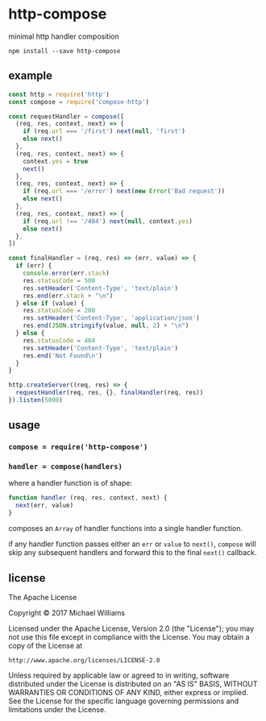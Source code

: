 # http-compose

minimal http handler composition

```shell
npm install --save http-compose
```

## example

```js
const http = require('http')
const compose = require('compose-http')

const requestHandler = compose([
  (req, res, context, next) => {
    if (req.url === '/first') next(null, 'first')
    else next()
  },
  (req, res, context, next) => {
    context.yes = true
    next()
  },
  (req, res, context, next) => {
    if (req.url === '/error') next(new Error('Bad request'))
    else next()
  },
  (req, res, context, next) => {
    if (req.url !== '/404') next(null, context.yes)
    else next()
  },
])

const finalHandler = (req, res) => (err, value) => {
  if (err) {
    console.error(err.stack)
    res.statusCode = 500
    res.setHeader('Content-Type', 'text/plain')
    res.end(err.stack + "\n")
  } else if (value) {
    res.statusCode = 200
    res.setHeader('Content-Type', 'application/json')
    res.end(JSON.stringify(value, null, 2) + "\n")
  } else {
    res.statusCode = 404
    res.setHeader('Content-Type', 'text/plain')
    res.end('Not Found\n')
  }
}

http.createServer((req, res) => {
  requestHandler(req, res, {}, finalHandler(req, res))
}).listen(5000)
```

## usage

### `compose = require('http-compose')`

### `handler = compose(handlers)`

where a handler function is of shape:

```js
function handler (req, res, context, next) {
  next(err, value)
}
```

composes an `Array` of handler functions into a single handler function.

if any handler function passes either an `err` or `value` to `next()`, `compose` will skip any subsequent handlers and forward this to the final `next()` callback.

## license

The Apache License

Copyright &copy; 2017 Michael Williams

Licensed under the Apache License, Version 2.0 (the "License");
you may not use this file except in compliance with the License.
You may obtain a copy of the License at

    http://www.apache.org/licenses/LICENSE-2.0

Unless required by applicable law or agreed to in writing, software
distributed under the License is distributed on an "AS IS" BASIS,
WITHOUT WARRANTIES OR CONDITIONS OF ANY KIND, either express or implied.
See the License for the specific language governing permissions and
limitations under the License.
